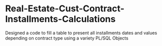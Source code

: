 # Real-Estate-Cust-Contract-Installments-Calculations
Designed a code to fill a table to present all installments dates and values depending on contract type using a variety PL/SQL Objects
